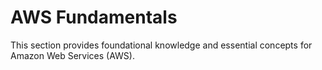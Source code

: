 # AWS Fundamentals

This section provides foundational knowledge and essential concepts for Amazon Web Services (AWS).
